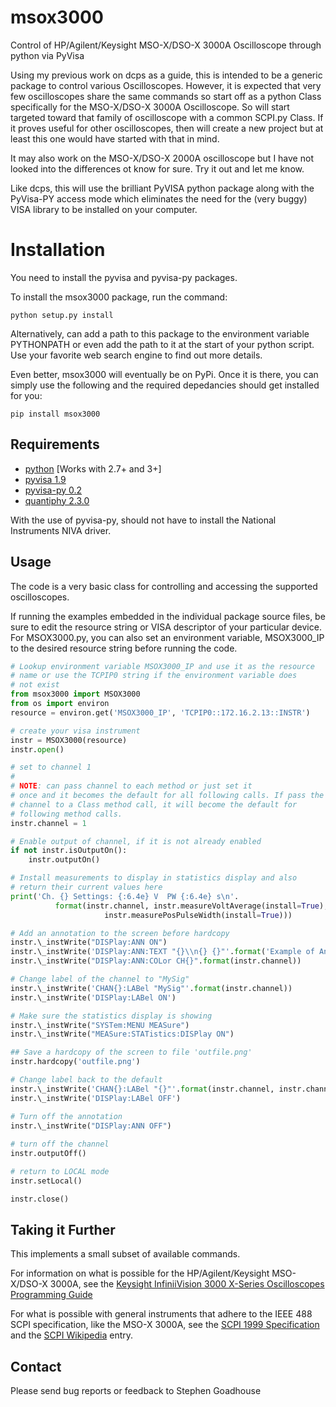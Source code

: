# msox3000
Control of HP/Agilent/Keysight MSO-X/DSO-X 3000A Oscilloscope through python via PyVisa

Using my previous work on dcps as a guide, this is intended to be a
generic package to control various Oscilloscopes. However, it is
expected that very few oscilloscopes share the same commands so start
off as a python Class specifically for the MSO-X/DSO-X 3000A
Oscilloscope. So will start targeted toward that family of
oscilloscope with a common SCPI.py Class. If it proves useful for
other oscilloscopes, then will create a new project but at least this
one would have started with that in mind.

It may also work on the MSO-X/DSO-X 2000A oscilloscope
but I have not looked into the differences ot know for sure. Try it
out and let me know.

Like dcps, this will use the brilliant PyVISA python package along
with the PyVisa-PY access mode which eliminates the need for the (very
buggy) VISA library to be installed on your computer. 

# Installation
You need to install the pyvisa and pyvisa-py packages. 

To install the msox3000 package, run the command:

```
python setup.py install
```

Alternatively, can add a path to this package to the environment
variable PYTHONPATH or even add the path to it at the start of your
python script. Use your favorite web search engine to find out more
details.

Even better, msox3000 will eventually be on PyPi. Once it is there,
you can simply use the following and the required depedancies should
get installed for you:

```
pip install msox3000
```

## Requirements
* [python](http://www.python.org/) [Works with 2.7+ and 3+]
* [pyvisa 1.9](https://pyvisa.readthedocs.io/en/stable/)
* [pyvisa-py 0.2](https://pyvisa-py.readthedocs.io/en/latest/) 
* [quantiphy 2.3.0](http://quantiphy.readthedocs.io/en/stable/) 

With the use of pyvisa-py, should not have to install the National
Instruments NIVA driver.

## Usage
The code is a very basic class for controlling and accessing the
supported oscilloscopes.

If running the examples embedded in the individual package source
files, be sure to edit the resource string or VISA descriptor of your
particular device. For MSOX3000.py, you can also set an environment
variable, MSOX3000\_IP to the desired resource string before running the
code. 

```python
# Lookup environment variable MSOX3000_IP and use it as the resource
# name or use the TCPIP0 string if the environment variable does
# not exist
from msox3000 import MSOX3000
from os import environ
resource = environ.get('MSOX3000_IP', 'TCPIP0::172.16.2.13::INSTR')

# create your visa instrument
instr = MSOX3000(resource)
instr.open()

# set to channel 1
#
# NOTE: can pass channel to each method or just set it
# once and it becomes the default for all following calls. If pass the
# channel to a Class method call, it will become the default for
# following method calls.
instr.channel = 1

# Enable output of channel, if it is not already enabled
if not instr.isOutputOn():
    instr.outputOn()

# Install measurements to display in statistics display and also
# return their current values here
print('Ch. {} Settings: {:6.4e} V  PW {:6.4e} s\n'.
          format(instr.channel, instr.measureVoltAverage(install=True),
                     instr.measurePosPulseWidth(install=True)))

# Add an annotation to the screen before hardcopy
instr.\_instWrite("DISPlay:ANN ON")
instr.\_instWrite('DISPlay:ANN:TEXT "{}\\n{} {}"'.format('Example of Annotation','for Channel',instr.channel))
instr.\_instWrite("DISPlay:ANN:COLor CH{}".format(instr.channel))

# Change label of the channel to "MySig"
instr.\_instWrite('CHAN{}:LABel "MySig"'.format(instr.channel))
instr.\_instWrite('DISPlay:LABel ON')

# Make sure the statistics display is showing
instr.\_instWrite("SYSTem:MENU MEASure")
instr.\_instWrite("MEASure:STATistics:DISPlay ON")

## Save a hardcopy of the screen to file 'outfile.png'
instr.hardcopy('outfile.png')

# Change label back to the default
instr.\_instWrite('CHAN{}:LABel "{}"'.format(instr.channel, instr.channel))
instr.\_instWrite('DISPlay:LABel OFF')

# Turn off the annotation
instr.\_instWrite("DISPlay:ANN OFF")
    
# turn off the channel
instr.outputOff()

# return to LOCAL mode
instr.setLocal()

instr.close()
```

## Taking it Further
This implements a small subset of available commands.

For information on what is possible for the HP/Agilent/Keysight MSO-X/DSO-X
3000A, see the
[Keysight InfiniiVision
3000 X-Series Oscilloscopes Programming Guide](https://www.keysight.com/upload/cmc_upload/All/3000_series_prog_guide.pdf)

For what is possible with general instruments that adhere to the
IEEE 488 SCPI specification, like the MSO-X 3000A, see the
[SCPI 1999 Specification](http://www.ivifoundation.org/docs/scpi-99.pdf)
and the
[SCPI Wikipedia](https://en.wikipedia.org/wiki/Standard_Commands_for_Programmable_Instruments) entry.

## Contact
Please send bug reports or feedback to Stephen Goadhouse

